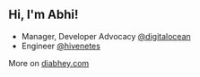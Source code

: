 <h2> Hi, I'm Abhi!</h2>

- Manager, Developer Advocacy [@digitalocean](https://www.digitalocean.com/) 
- Engineer [@hivenetes](https://github.com/hivenetes)
  
More on [diabhey.com](https://diabhey.com)
